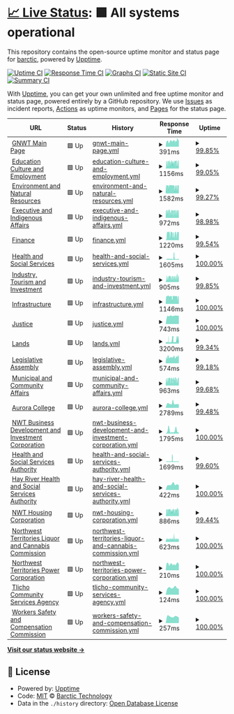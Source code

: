 # [📈 Live Status](https://barctic.github.io/gnwt-monitor): <!--live status--> **🟩 All systems operational**

This repository contains the open-source uptime monitor and status page for [barctic](https://barctic.com), powered by [Upptime](https://github.com/upptime/upptime).

[![Uptime CI](https://github.com/barctic/gnwt-monitor/workflows/Uptime%20CI/badge.svg)](https://github.com/barctic/gnwt-monitor/actions?query=workflow%3A%22Uptime+CI%22)
[![Response Time CI](https://github.com/barctic/gnwt-monitor/workflows/Response%20Time%20CI/badge.svg)](https://github.com/barctic/gnwt-monitor/actions?query=workflow%3A%22Response+Time+CI%22)
[![Graphs CI](https://github.com/barctic/gnwt-monitor/workflows/Graphs%20CI/badge.svg)](https://github.com/barctic/gnwt-monitor/actions?query=workflow%3A%22Graphs+CI%22)
[![Static Site CI](https://github.com/barctic/gnwt-monitor/workflows/Static%20Site%20CI/badge.svg)](https://github.com/barctic/gnwt-monitor/actions?query=workflow%3A%22Static+Site+CI%22)
[![Summary CI](https://github.com/barctic/gnwt-monitor/workflows/Summary%20CI/badge.svg)](https://github.com/barctic/gnwt-monitor/actions?query=workflow%3A%22Summary+CI%22)

With [Upptime](https://upptime.js.org), you can get your own unlimited and free uptime monitor and status page, powered entirely by a GitHub repository. We use [Issues](https://github.com/barctic/gnwt-monitor/issues) as incident reports, [Actions](https://github.com/barctic/gnwt-monitor/actions) as uptime monitors, and [Pages](https://barctic.github.io/gnwt-monitor) for the status page.

<!--start: status pages-->
<!-- This summary is generated by Upptime (https://github.com/upptime/upptime) -->
<!-- Do not edit this manually, your changes will be overwritten -->
<!-- prettier-ignore -->
| URL | Status | History | Response Time | Uptime |
| --- | ------ | ------- | ------------- | ------ |
| <img alt="" src="https://icons.duckduckgo.com/ip3/www.gov.nt.ca.ico" height="13"> [GNWT Main Page](https://www.gov.nt.ca) | 🟩 Up | [gnwt-main-page.yml](https://github.com/Barctic/gnwt-monitor/commits/HEAD/history/gnwt-main-page.yml) | <details><summary><img alt="Response time graph" src="./graphs/gnwt-main-page/response-time-week.png" height="20"> 391ms</summary><br><a href="https://Barctic.github.io/gnwt-monitor/history/gnwt-main-page"><img alt="Response time 775" src="https://img.shields.io/endpoint?url=https%3A%2F%2Fraw.githubusercontent.com%2FBarctic%2Fgnwt-monitor%2FHEAD%2Fapi%2Fgnwt-main-page%2Fresponse-time.json"></a><br><a href="https://Barctic.github.io/gnwt-monitor/history/gnwt-main-page"><img alt="24-hour response time 491" src="https://img.shields.io/endpoint?url=https%3A%2F%2Fraw.githubusercontent.com%2FBarctic%2Fgnwt-monitor%2FHEAD%2Fapi%2Fgnwt-main-page%2Fresponse-time-day.json"></a><br><a href="https://Barctic.github.io/gnwt-monitor/history/gnwt-main-page"><img alt="7-day response time 391" src="https://img.shields.io/endpoint?url=https%3A%2F%2Fraw.githubusercontent.com%2FBarctic%2Fgnwt-monitor%2FHEAD%2Fapi%2Fgnwt-main-page%2Fresponse-time-week.json"></a><br><a href="https://Barctic.github.io/gnwt-monitor/history/gnwt-main-page"><img alt="30-day response time 850" src="https://img.shields.io/endpoint?url=https%3A%2F%2Fraw.githubusercontent.com%2FBarctic%2Fgnwt-monitor%2FHEAD%2Fapi%2Fgnwt-main-page%2Fresponse-time-month.json"></a><br><a href="https://Barctic.github.io/gnwt-monitor/history/gnwt-main-page"><img alt="1-year response time 673" src="https://img.shields.io/endpoint?url=https%3A%2F%2Fraw.githubusercontent.com%2FBarctic%2Fgnwt-monitor%2FHEAD%2Fapi%2Fgnwt-main-page%2Fresponse-time-year.json"></a></details> | <details><summary><a href="https://Barctic.github.io/gnwt-monitor/history/gnwt-main-page">99.85%</a></summary><a href="https://Barctic.github.io/gnwt-monitor/history/gnwt-main-page"><img alt="All-time uptime 98.99%" src="https://img.shields.io/endpoint?url=https%3A%2F%2Fraw.githubusercontent.com%2FBarctic%2Fgnwt-monitor%2FHEAD%2Fapi%2Fgnwt-main-page%2Fuptime.json"></a><br><a href="https://Barctic.github.io/gnwt-monitor/history/gnwt-main-page"><img alt="24-hour uptime 100.00%" src="https://img.shields.io/endpoint?url=https%3A%2F%2Fraw.githubusercontent.com%2FBarctic%2Fgnwt-monitor%2FHEAD%2Fapi%2Fgnwt-main-page%2Fuptime-day.json"></a><br><a href="https://Barctic.github.io/gnwt-monitor/history/gnwt-main-page"><img alt="7-day uptime 99.85%" src="https://img.shields.io/endpoint?url=https%3A%2F%2Fraw.githubusercontent.com%2FBarctic%2Fgnwt-monitor%2FHEAD%2Fapi%2Fgnwt-main-page%2Fuptime-week.json"></a><br><a href="https://Barctic.github.io/gnwt-monitor/history/gnwt-main-page"><img alt="30-day uptime 99.30%" src="https://img.shields.io/endpoint?url=https%3A%2F%2Fraw.githubusercontent.com%2FBarctic%2Fgnwt-monitor%2FHEAD%2Fapi%2Fgnwt-main-page%2Fuptime-month.json"></a><br><a href="https://Barctic.github.io/gnwt-monitor/history/gnwt-main-page"><img alt="1-year uptime 99.42%" src="https://img.shields.io/endpoint?url=https%3A%2F%2Fraw.githubusercontent.com%2FBarctic%2Fgnwt-monitor%2FHEAD%2Fapi%2Fgnwt-main-page%2Fuptime-year.json"></a></details>
| <img alt="" src="https://icons.duckduckgo.com/ip3/www.ece.gov.nt.ca.ico" height="13"> [Education Culture and Employment](https://www.ece.gov.nt.ca) | 🟩 Up | [education-culture-and-employment.yml](https://github.com/Barctic/gnwt-monitor/commits/HEAD/history/education-culture-and-employment.yml) | <details><summary><img alt="Response time graph" src="./graphs/education-culture-and-employment/response-time-week.png" height="20"> 1156ms</summary><br><a href="https://Barctic.github.io/gnwt-monitor/history/education-culture-and-employment"><img alt="Response time 2573" src="https://img.shields.io/endpoint?url=https%3A%2F%2Fraw.githubusercontent.com%2FBarctic%2Fgnwt-monitor%2FHEAD%2Fapi%2Feducation-culture-and-employment%2Fresponse-time.json"></a><br><a href="https://Barctic.github.io/gnwt-monitor/history/education-culture-and-employment"><img alt="24-hour response time 1018" src="https://img.shields.io/endpoint?url=https%3A%2F%2Fraw.githubusercontent.com%2FBarctic%2Fgnwt-monitor%2FHEAD%2Fapi%2Feducation-culture-and-employment%2Fresponse-time-day.json"></a><br><a href="https://Barctic.github.io/gnwt-monitor/history/education-culture-and-employment"><img alt="7-day response time 1156" src="https://img.shields.io/endpoint?url=https%3A%2F%2Fraw.githubusercontent.com%2FBarctic%2Fgnwt-monitor%2FHEAD%2Fapi%2Feducation-culture-and-employment%2Fresponse-time-week.json"></a><br><a href="https://Barctic.github.io/gnwt-monitor/history/education-culture-and-employment"><img alt="30-day response time 1366" src="https://img.shields.io/endpoint?url=https%3A%2F%2Fraw.githubusercontent.com%2FBarctic%2Fgnwt-monitor%2FHEAD%2Fapi%2Feducation-culture-and-employment%2Fresponse-time-month.json"></a><br><a href="https://Barctic.github.io/gnwt-monitor/history/education-culture-and-employment"><img alt="1-year response time 2501" src="https://img.shields.io/endpoint?url=https%3A%2F%2Fraw.githubusercontent.com%2FBarctic%2Fgnwt-monitor%2FHEAD%2Fapi%2Feducation-culture-and-employment%2Fresponse-time-year.json"></a></details> | <details><summary><a href="https://Barctic.github.io/gnwt-monitor/history/education-culture-and-employment">99.05%</a></summary><a href="https://Barctic.github.io/gnwt-monitor/history/education-culture-and-employment"><img alt="All-time uptime 99.57%" src="https://img.shields.io/endpoint?url=https%3A%2F%2Fraw.githubusercontent.com%2FBarctic%2Fgnwt-monitor%2FHEAD%2Fapi%2Feducation-culture-and-employment%2Fuptime.json"></a><br><a href="https://Barctic.github.io/gnwt-monitor/history/education-culture-and-employment"><img alt="24-hour uptime 96.38%" src="https://img.shields.io/endpoint?url=https%3A%2F%2Fraw.githubusercontent.com%2FBarctic%2Fgnwt-monitor%2FHEAD%2Fapi%2Feducation-culture-and-employment%2Fuptime-day.json"></a><br><a href="https://Barctic.github.io/gnwt-monitor/history/education-culture-and-employment"><img alt="7-day uptime 99.05%" src="https://img.shields.io/endpoint?url=https%3A%2F%2Fraw.githubusercontent.com%2FBarctic%2Fgnwt-monitor%2FHEAD%2Fapi%2Feducation-culture-and-employment%2Fuptime-week.json"></a><br><a href="https://Barctic.github.io/gnwt-monitor/history/education-culture-and-employment"><img alt="30-day uptime 99.16%" src="https://img.shields.io/endpoint?url=https%3A%2F%2Fraw.githubusercontent.com%2FBarctic%2Fgnwt-monitor%2FHEAD%2Fapi%2Feducation-culture-and-employment%2Fuptime-month.json"></a><br><a href="https://Barctic.github.io/gnwt-monitor/history/education-culture-and-employment"><img alt="1-year uptime 99.13%" src="https://img.shields.io/endpoint?url=https%3A%2F%2Fraw.githubusercontent.com%2FBarctic%2Fgnwt-monitor%2FHEAD%2Fapi%2Feducation-culture-and-employment%2Fuptime-year.json"></a></details>
| <img alt="" src="https://icons.duckduckgo.com/ip3/www.enr.gov.nt.ca.ico" height="13"> [Environment and Natural Resources](https://www.enr.gov.nt.ca) | 🟩 Up | [environment-and-natural-resources.yml](https://github.com/Barctic/gnwt-monitor/commits/HEAD/history/environment-and-natural-resources.yml) | <details><summary><img alt="Response time graph" src="./graphs/environment-and-natural-resources/response-time-week.png" height="20"> 1582ms</summary><br><a href="https://Barctic.github.io/gnwt-monitor/history/environment-and-natural-resources"><img alt="Response time 2695" src="https://img.shields.io/endpoint?url=https%3A%2F%2Fraw.githubusercontent.com%2FBarctic%2Fgnwt-monitor%2FHEAD%2Fapi%2Fenvironment-and-natural-resources%2Fresponse-time.json"></a><br><a href="https://Barctic.github.io/gnwt-monitor/history/environment-and-natural-resources"><img alt="24-hour response time 1843" src="https://img.shields.io/endpoint?url=https%3A%2F%2Fraw.githubusercontent.com%2FBarctic%2Fgnwt-monitor%2FHEAD%2Fapi%2Fenvironment-and-natural-resources%2Fresponse-time-day.json"></a><br><a href="https://Barctic.github.io/gnwt-monitor/history/environment-and-natural-resources"><img alt="7-day response time 1582" src="https://img.shields.io/endpoint?url=https%3A%2F%2Fraw.githubusercontent.com%2FBarctic%2Fgnwt-monitor%2FHEAD%2Fapi%2Fenvironment-and-natural-resources%2Fresponse-time-week.json"></a><br><a href="https://Barctic.github.io/gnwt-monitor/history/environment-and-natural-resources"><img alt="30-day response time 1793" src="https://img.shields.io/endpoint?url=https%3A%2F%2Fraw.githubusercontent.com%2FBarctic%2Fgnwt-monitor%2FHEAD%2Fapi%2Fenvironment-and-natural-resources%2Fresponse-time-month.json"></a><br><a href="https://Barctic.github.io/gnwt-monitor/history/environment-and-natural-resources"><img alt="1-year response time 2439" src="https://img.shields.io/endpoint?url=https%3A%2F%2Fraw.githubusercontent.com%2FBarctic%2Fgnwt-monitor%2FHEAD%2Fapi%2Fenvironment-and-natural-resources%2Fresponse-time-year.json"></a></details> | <details><summary><a href="https://Barctic.github.io/gnwt-monitor/history/environment-and-natural-resources">99.27%</a></summary><a href="https://Barctic.github.io/gnwt-monitor/history/environment-and-natural-resources"><img alt="All-time uptime 99.65%" src="https://img.shields.io/endpoint?url=https%3A%2F%2Fraw.githubusercontent.com%2FBarctic%2Fgnwt-monitor%2FHEAD%2Fapi%2Fenvironment-and-natural-resources%2Fuptime.json"></a><br><a href="https://Barctic.github.io/gnwt-monitor/history/environment-and-natural-resources"><img alt="24-hour uptime 100.00%" src="https://img.shields.io/endpoint?url=https%3A%2F%2Fraw.githubusercontent.com%2FBarctic%2Fgnwt-monitor%2FHEAD%2Fapi%2Fenvironment-and-natural-resources%2Fuptime-day.json"></a><br><a href="https://Barctic.github.io/gnwt-monitor/history/environment-and-natural-resources"><img alt="7-day uptime 99.27%" src="https://img.shields.io/endpoint?url=https%3A%2F%2Fraw.githubusercontent.com%2FBarctic%2Fgnwt-monitor%2FHEAD%2Fapi%2Fenvironment-and-natural-resources%2Fuptime-week.json"></a><br><a href="https://Barctic.github.io/gnwt-monitor/history/environment-and-natural-resources"><img alt="30-day uptime 98.72%" src="https://img.shields.io/endpoint?url=https%3A%2F%2Fraw.githubusercontent.com%2FBarctic%2Fgnwt-monitor%2FHEAD%2Fapi%2Fenvironment-and-natural-resources%2Fuptime-month.json"></a><br><a href="https://Barctic.github.io/gnwt-monitor/history/environment-and-natural-resources"><img alt="1-year uptime 99.43%" src="https://img.shields.io/endpoint?url=https%3A%2F%2Fraw.githubusercontent.com%2FBarctic%2Fgnwt-monitor%2FHEAD%2Fapi%2Fenvironment-and-natural-resources%2Fuptime-year.json"></a></details>
| <img alt="" src="https://icons.duckduckgo.com/ip3/www.eia.gov.nt.ca.ico" height="13"> [Executive and Indigenous Affairs](https://www.eia.gov.nt.ca) | 🟩 Up | [executive-and-indigenous-affairs.yml](https://github.com/Barctic/gnwt-monitor/commits/HEAD/history/executive-and-indigenous-affairs.yml) | <details><summary><img alt="Response time graph" src="./graphs/executive-and-indigenous-affairs/response-time-week.png" height="20"> 972ms</summary><br><a href="https://Barctic.github.io/gnwt-monitor/history/executive-and-indigenous-affairs"><img alt="Response time 2811" src="https://img.shields.io/endpoint?url=https%3A%2F%2Fraw.githubusercontent.com%2FBarctic%2Fgnwt-monitor%2FHEAD%2Fapi%2Fexecutive-and-indigenous-affairs%2Fresponse-time.json"></a><br><a href="https://Barctic.github.io/gnwt-monitor/history/executive-and-indigenous-affairs"><img alt="24-hour response time 903" src="https://img.shields.io/endpoint?url=https%3A%2F%2Fraw.githubusercontent.com%2FBarctic%2Fgnwt-monitor%2FHEAD%2Fapi%2Fexecutive-and-indigenous-affairs%2Fresponse-time-day.json"></a><br><a href="https://Barctic.github.io/gnwt-monitor/history/executive-and-indigenous-affairs"><img alt="7-day response time 972" src="https://img.shields.io/endpoint?url=https%3A%2F%2Fraw.githubusercontent.com%2FBarctic%2Fgnwt-monitor%2FHEAD%2Fapi%2Fexecutive-and-indigenous-affairs%2Fresponse-time-week.json"></a><br><a href="https://Barctic.github.io/gnwt-monitor/history/executive-and-indigenous-affairs"><img alt="30-day response time 1456" src="https://img.shields.io/endpoint?url=https%3A%2F%2Fraw.githubusercontent.com%2FBarctic%2Fgnwt-monitor%2FHEAD%2Fapi%2Fexecutive-and-indigenous-affairs%2Fresponse-time-month.json"></a><br><a href="https://Barctic.github.io/gnwt-monitor/history/executive-and-indigenous-affairs"><img alt="1-year response time 2683" src="https://img.shields.io/endpoint?url=https%3A%2F%2Fraw.githubusercontent.com%2FBarctic%2Fgnwt-monitor%2FHEAD%2Fapi%2Fexecutive-and-indigenous-affairs%2Fresponse-time-year.json"></a></details> | <details><summary><a href="https://Barctic.github.io/gnwt-monitor/history/executive-and-indigenous-affairs">98.98%</a></summary><a href="https://Barctic.github.io/gnwt-monitor/history/executive-and-indigenous-affairs"><img alt="All-time uptime 99.57%" src="https://img.shields.io/endpoint?url=https%3A%2F%2Fraw.githubusercontent.com%2FBarctic%2Fgnwt-monitor%2FHEAD%2Fapi%2Fexecutive-and-indigenous-affairs%2Fuptime.json"></a><br><a href="https://Barctic.github.io/gnwt-monitor/history/executive-and-indigenous-affairs"><img alt="24-hour uptime 100.00%" src="https://img.shields.io/endpoint?url=https%3A%2F%2Fraw.githubusercontent.com%2FBarctic%2Fgnwt-monitor%2FHEAD%2Fapi%2Fexecutive-and-indigenous-affairs%2Fuptime-day.json"></a><br><a href="https://Barctic.github.io/gnwt-monitor/history/executive-and-indigenous-affairs"><img alt="7-day uptime 98.98%" src="https://img.shields.io/endpoint?url=https%3A%2F%2Fraw.githubusercontent.com%2FBarctic%2Fgnwt-monitor%2FHEAD%2Fapi%2Fexecutive-and-indigenous-affairs%2Fuptime-week.json"></a><br><a href="https://Barctic.github.io/gnwt-monitor/history/executive-and-indigenous-affairs"><img alt="30-day uptime 99.23%" src="https://img.shields.io/endpoint?url=https%3A%2F%2Fraw.githubusercontent.com%2FBarctic%2Fgnwt-monitor%2FHEAD%2Fapi%2Fexecutive-and-indigenous-affairs%2Fuptime-month.json"></a><br><a href="https://Barctic.github.io/gnwt-monitor/history/executive-and-indigenous-affairs"><img alt="1-year uptime 99.17%" src="https://img.shields.io/endpoint?url=https%3A%2F%2Fraw.githubusercontent.com%2FBarctic%2Fgnwt-monitor%2FHEAD%2Fapi%2Fexecutive-and-indigenous-affairs%2Fuptime-year.json"></a></details>
| <img alt="" src="https://icons.duckduckgo.com/ip3/www.fin.gov.nt.ca.ico" height="13"> [Finance](https://www.fin.gov.nt.ca) | 🟩 Up | [finance.yml](https://github.com/Barctic/gnwt-monitor/commits/HEAD/history/finance.yml) | <details><summary><img alt="Response time graph" src="./graphs/finance/response-time-week.png" height="20"> 1220ms</summary><br><a href="https://Barctic.github.io/gnwt-monitor/history/finance"><img alt="Response time 2001" src="https://img.shields.io/endpoint?url=https%3A%2F%2Fraw.githubusercontent.com%2FBarctic%2Fgnwt-monitor%2FHEAD%2Fapi%2Ffinance%2Fresponse-time.json"></a><br><a href="https://Barctic.github.io/gnwt-monitor/history/finance"><img alt="24-hour response time 1124" src="https://img.shields.io/endpoint?url=https%3A%2F%2Fraw.githubusercontent.com%2FBarctic%2Fgnwt-monitor%2FHEAD%2Fapi%2Ffinance%2Fresponse-time-day.json"></a><br><a href="https://Barctic.github.io/gnwt-monitor/history/finance"><img alt="7-day response time 1220" src="https://img.shields.io/endpoint?url=https%3A%2F%2Fraw.githubusercontent.com%2FBarctic%2Fgnwt-monitor%2FHEAD%2Fapi%2Ffinance%2Fresponse-time-week.json"></a><br><a href="https://Barctic.github.io/gnwt-monitor/history/finance"><img alt="30-day response time 1456" src="https://img.shields.io/endpoint?url=https%3A%2F%2Fraw.githubusercontent.com%2FBarctic%2Fgnwt-monitor%2FHEAD%2Fapi%2Ffinance%2Fresponse-time-month.json"></a><br><a href="https://Barctic.github.io/gnwt-monitor/history/finance"><img alt="1-year response time 2023" src="https://img.shields.io/endpoint?url=https%3A%2F%2Fraw.githubusercontent.com%2FBarctic%2Fgnwt-monitor%2FHEAD%2Fapi%2Ffinance%2Fresponse-time-year.json"></a></details> | <details><summary><a href="https://Barctic.github.io/gnwt-monitor/history/finance">99.54%</a></summary><a href="https://Barctic.github.io/gnwt-monitor/history/finance"><img alt="All-time uptime 99.50%" src="https://img.shields.io/endpoint?url=https%3A%2F%2Fraw.githubusercontent.com%2FBarctic%2Fgnwt-monitor%2FHEAD%2Fapi%2Ffinance%2Fuptime.json"></a><br><a href="https://Barctic.github.io/gnwt-monitor/history/finance"><img alt="24-hour uptime 97.82%" src="https://img.shields.io/endpoint?url=https%3A%2F%2Fraw.githubusercontent.com%2FBarctic%2Fgnwt-monitor%2FHEAD%2Fapi%2Ffinance%2Fuptime-day.json"></a><br><a href="https://Barctic.github.io/gnwt-monitor/history/finance"><img alt="7-day uptime 99.54%" src="https://img.shields.io/endpoint?url=https%3A%2F%2Fraw.githubusercontent.com%2FBarctic%2Fgnwt-monitor%2FHEAD%2Fapi%2Ffinance%2Fuptime-week.json"></a><br><a href="https://Barctic.github.io/gnwt-monitor/history/finance"><img alt="30-day uptime 99.47%" src="https://img.shields.io/endpoint?url=https%3A%2F%2Fraw.githubusercontent.com%2FBarctic%2Fgnwt-monitor%2FHEAD%2Fapi%2Ffinance%2Fuptime-month.json"></a><br><a href="https://Barctic.github.io/gnwt-monitor/history/finance"><img alt="1-year uptime 99.21%" src="https://img.shields.io/endpoint?url=https%3A%2F%2Fraw.githubusercontent.com%2FBarctic%2Fgnwt-monitor%2FHEAD%2Fapi%2Ffinance%2Fuptime-year.json"></a></details>
| <img alt="" src="https://icons.duckduckgo.com/ip3/www.hss.gov.nt.ca.ico" height="13"> [Health and Social Services](https://www.hss.gov.nt.ca) | 🟩 Up | [health-and-social-services.yml](https://github.com/Barctic/gnwt-monitor/commits/HEAD/history/health-and-social-services.yml) | <details><summary><img alt="Response time graph" src="./graphs/health-and-social-services/response-time-week.png" height="20"> 1605ms</summary><br><a href="https://Barctic.github.io/gnwt-monitor/history/health-and-social-services"><img alt="Response time 1606" src="https://img.shields.io/endpoint?url=https%3A%2F%2Fraw.githubusercontent.com%2FBarctic%2Fgnwt-monitor%2FHEAD%2Fapi%2Fhealth-and-social-services%2Fresponse-time.json"></a><br><a href="https://Barctic.github.io/gnwt-monitor/history/health-and-social-services"><img alt="24-hour response time 867" src="https://img.shields.io/endpoint?url=https%3A%2F%2Fraw.githubusercontent.com%2FBarctic%2Fgnwt-monitor%2FHEAD%2Fapi%2Fhealth-and-social-services%2Fresponse-time-day.json"></a><br><a href="https://Barctic.github.io/gnwt-monitor/history/health-and-social-services"><img alt="7-day response time 1605" src="https://img.shields.io/endpoint?url=https%3A%2F%2Fraw.githubusercontent.com%2FBarctic%2Fgnwt-monitor%2FHEAD%2Fapi%2Fhealth-and-social-services%2Fresponse-time-week.json"></a><br><a href="https://Barctic.github.io/gnwt-monitor/history/health-and-social-services"><img alt="30-day response time 1333" src="https://img.shields.io/endpoint?url=https%3A%2F%2Fraw.githubusercontent.com%2FBarctic%2Fgnwt-monitor%2FHEAD%2Fapi%2Fhealth-and-social-services%2Fresponse-time-month.json"></a><br><a href="https://Barctic.github.io/gnwt-monitor/history/health-and-social-services"><img alt="1-year response time 1607" src="https://img.shields.io/endpoint?url=https%3A%2F%2Fraw.githubusercontent.com%2FBarctic%2Fgnwt-monitor%2FHEAD%2Fapi%2Fhealth-and-social-services%2Fresponse-time-year.json"></a></details> | <details><summary><a href="https://Barctic.github.io/gnwt-monitor/history/health-and-social-services">100.00%</a></summary><a href="https://Barctic.github.io/gnwt-monitor/history/health-and-social-services"><img alt="All-time uptime 98.47%" src="https://img.shields.io/endpoint?url=https%3A%2F%2Fraw.githubusercontent.com%2FBarctic%2Fgnwt-monitor%2FHEAD%2Fapi%2Fhealth-and-social-services%2Fuptime.json"></a><br><a href="https://Barctic.github.io/gnwt-monitor/history/health-and-social-services"><img alt="24-hour uptime 100.00%" src="https://img.shields.io/endpoint?url=https%3A%2F%2Fraw.githubusercontent.com%2FBarctic%2Fgnwt-monitor%2FHEAD%2Fapi%2Fhealth-and-social-services%2Fuptime-day.json"></a><br><a href="https://Barctic.github.io/gnwt-monitor/history/health-and-social-services"><img alt="7-day uptime 100.00%" src="https://img.shields.io/endpoint?url=https%3A%2F%2Fraw.githubusercontent.com%2FBarctic%2Fgnwt-monitor%2FHEAD%2Fapi%2Fhealth-and-social-services%2Fuptime-week.json"></a><br><a href="https://Barctic.github.io/gnwt-monitor/history/health-and-social-services"><img alt="30-day uptime 98.40%" src="https://img.shields.io/endpoint?url=https%3A%2F%2Fraw.githubusercontent.com%2FBarctic%2Fgnwt-monitor%2FHEAD%2Fapi%2Fhealth-and-social-services%2Fuptime-month.json"></a><br><a href="https://Barctic.github.io/gnwt-monitor/history/health-and-social-services"><img alt="1-year uptime 99.07%" src="https://img.shields.io/endpoint?url=https%3A%2F%2Fraw.githubusercontent.com%2FBarctic%2Fgnwt-monitor%2FHEAD%2Fapi%2Fhealth-and-social-services%2Fuptime-year.json"></a></details>
| <img alt="" src="https://icons.duckduckgo.com/ip3/www.iti.gov.nt.ca.ico" height="13"> [Industry, Tourism and Investment](https://www.iti.gov.nt.ca) | 🟩 Up | [industry-tourism-and-investment.yml](https://github.com/Barctic/gnwt-monitor/commits/HEAD/history/industry-tourism-and-investment.yml) | <details><summary><img alt="Response time graph" src="./graphs/industry-tourism-and-investment/response-time-week.png" height="20"> 905ms</summary><br><a href="https://Barctic.github.io/gnwt-monitor/history/industry-tourism-and-investment"><img alt="Response time 1561" src="https://img.shields.io/endpoint?url=https%3A%2F%2Fraw.githubusercontent.com%2FBarctic%2Fgnwt-monitor%2FHEAD%2Fapi%2Findustry-tourism-and-investment%2Fresponse-time.json"></a><br><a href="https://Barctic.github.io/gnwt-monitor/history/industry-tourism-and-investment"><img alt="24-hour response time 875" src="https://img.shields.io/endpoint?url=https%3A%2F%2Fraw.githubusercontent.com%2FBarctic%2Fgnwt-monitor%2FHEAD%2Fapi%2Findustry-tourism-and-investment%2Fresponse-time-day.json"></a><br><a href="https://Barctic.github.io/gnwt-monitor/history/industry-tourism-and-investment"><img alt="7-day response time 905" src="https://img.shields.io/endpoint?url=https%3A%2F%2Fraw.githubusercontent.com%2FBarctic%2Fgnwt-monitor%2FHEAD%2Fapi%2Findustry-tourism-and-investment%2Fresponse-time-week.json"></a><br><a href="https://Barctic.github.io/gnwt-monitor/history/industry-tourism-and-investment"><img alt="30-day response time 1118" src="https://img.shields.io/endpoint?url=https%3A%2F%2Fraw.githubusercontent.com%2FBarctic%2Fgnwt-monitor%2FHEAD%2Fapi%2Findustry-tourism-and-investment%2Fresponse-time-month.json"></a><br><a href="https://Barctic.github.io/gnwt-monitor/history/industry-tourism-and-investment"><img alt="1-year response time 1516" src="https://img.shields.io/endpoint?url=https%3A%2F%2Fraw.githubusercontent.com%2FBarctic%2Fgnwt-monitor%2FHEAD%2Fapi%2Findustry-tourism-and-investment%2Fresponse-time-year.json"></a></details> | <details><summary><a href="https://Barctic.github.io/gnwt-monitor/history/industry-tourism-and-investment">99.85%</a></summary><a href="https://Barctic.github.io/gnwt-monitor/history/industry-tourism-and-investment"><img alt="All-time uptime 98.62%" src="https://img.shields.io/endpoint?url=https%3A%2F%2Fraw.githubusercontent.com%2FBarctic%2Fgnwt-monitor%2FHEAD%2Fapi%2Findustry-tourism-and-investment%2Fuptime.json"></a><br><a href="https://Barctic.github.io/gnwt-monitor/history/industry-tourism-and-investment"><img alt="24-hour uptime 98.95%" src="https://img.shields.io/endpoint?url=https%3A%2F%2Fraw.githubusercontent.com%2FBarctic%2Fgnwt-monitor%2FHEAD%2Fapi%2Findustry-tourism-and-investment%2Fuptime-day.json"></a><br><a href="https://Barctic.github.io/gnwt-monitor/history/industry-tourism-and-investment"><img alt="7-day uptime 99.85%" src="https://img.shields.io/endpoint?url=https%3A%2F%2Fraw.githubusercontent.com%2FBarctic%2Fgnwt-monitor%2FHEAD%2Fapi%2Findustry-tourism-and-investment%2Fuptime-week.json"></a><br><a href="https://Barctic.github.io/gnwt-monitor/history/industry-tourism-and-investment"><img alt="30-day uptime 99.41%" src="https://img.shields.io/endpoint?url=https%3A%2F%2Fraw.githubusercontent.com%2FBarctic%2Fgnwt-monitor%2FHEAD%2Fapi%2Findustry-tourism-and-investment%2Fuptime-month.json"></a><br><a href="https://Barctic.github.io/gnwt-monitor/history/industry-tourism-and-investment"><img alt="1-year uptime 97.53%" src="https://img.shields.io/endpoint?url=https%3A%2F%2Fraw.githubusercontent.com%2FBarctic%2Fgnwt-monitor%2FHEAD%2Fapi%2Findustry-tourism-and-investment%2Fuptime-year.json"></a></details>
| <img alt="" src="https://icons.duckduckgo.com/ip3/www.inf.gov.nt.ca.ico" height="13"> [Infrastructure](https://www.inf.gov.nt.ca) | 🟩 Up | [infrastructure.yml](https://github.com/Barctic/gnwt-monitor/commits/HEAD/history/infrastructure.yml) | <details><summary><img alt="Response time graph" src="./graphs/infrastructure/response-time-week.png" height="20"> 1146ms</summary><br><a href="https://Barctic.github.io/gnwt-monitor/history/infrastructure"><img alt="Response time 2089" src="https://img.shields.io/endpoint?url=https%3A%2F%2Fraw.githubusercontent.com%2FBarctic%2Fgnwt-monitor%2FHEAD%2Fapi%2Finfrastructure%2Fresponse-time.json"></a><br><a href="https://Barctic.github.io/gnwt-monitor/history/infrastructure"><img alt="24-hour response time 913" src="https://img.shields.io/endpoint?url=https%3A%2F%2Fraw.githubusercontent.com%2FBarctic%2Fgnwt-monitor%2FHEAD%2Fapi%2Finfrastructure%2Fresponse-time-day.json"></a><br><a href="https://Barctic.github.io/gnwt-monitor/history/infrastructure"><img alt="7-day response time 1146" src="https://img.shields.io/endpoint?url=https%3A%2F%2Fraw.githubusercontent.com%2FBarctic%2Fgnwt-monitor%2FHEAD%2Fapi%2Finfrastructure%2Fresponse-time-week.json"></a><br><a href="https://Barctic.github.io/gnwt-monitor/history/infrastructure"><img alt="30-day response time 1251" src="https://img.shields.io/endpoint?url=https%3A%2F%2Fraw.githubusercontent.com%2FBarctic%2Fgnwt-monitor%2FHEAD%2Fapi%2Finfrastructure%2Fresponse-time-month.json"></a><br><a href="https://Barctic.github.io/gnwt-monitor/history/infrastructure"><img alt="1-year response time 1965" src="https://img.shields.io/endpoint?url=https%3A%2F%2Fraw.githubusercontent.com%2FBarctic%2Fgnwt-monitor%2FHEAD%2Fapi%2Finfrastructure%2Fresponse-time-year.json"></a></details> | <details><summary><a href="https://Barctic.github.io/gnwt-monitor/history/infrastructure">100.00%</a></summary><a href="https://Barctic.github.io/gnwt-monitor/history/infrastructure"><img alt="All-time uptime 99.52%" src="https://img.shields.io/endpoint?url=https%3A%2F%2Fraw.githubusercontent.com%2FBarctic%2Fgnwt-monitor%2FHEAD%2Fapi%2Finfrastructure%2Fuptime.json"></a><br><a href="https://Barctic.github.io/gnwt-monitor/history/infrastructure"><img alt="24-hour uptime 100.00%" src="https://img.shields.io/endpoint?url=https%3A%2F%2Fraw.githubusercontent.com%2FBarctic%2Fgnwt-monitor%2FHEAD%2Fapi%2Finfrastructure%2Fuptime-day.json"></a><br><a href="https://Barctic.github.io/gnwt-monitor/history/infrastructure"><img alt="7-day uptime 100.00%" src="https://img.shields.io/endpoint?url=https%3A%2F%2Fraw.githubusercontent.com%2FBarctic%2Fgnwt-monitor%2FHEAD%2Fapi%2Finfrastructure%2Fuptime-week.json"></a><br><a href="https://Barctic.github.io/gnwt-monitor/history/infrastructure"><img alt="30-day uptime 98.37%" src="https://img.shields.io/endpoint?url=https%3A%2F%2Fraw.githubusercontent.com%2FBarctic%2Fgnwt-monitor%2FHEAD%2Fapi%2Finfrastructure%2Fuptime-month.json"></a><br><a href="https://Barctic.github.io/gnwt-monitor/history/infrastructure"><img alt="1-year uptime 99.68%" src="https://img.shields.io/endpoint?url=https%3A%2F%2Fraw.githubusercontent.com%2FBarctic%2Fgnwt-monitor%2FHEAD%2Fapi%2Finfrastructure%2Fuptime-year.json"></a></details>
| <img alt="" src="https://icons.duckduckgo.com/ip3/www.justice.gov.nt.ca.ico" height="13"> [Justice](https://www.justice.gov.nt.ca) | 🟩 Up | [justice.yml](https://github.com/Barctic/gnwt-monitor/commits/HEAD/history/justice.yml) | <details><summary><img alt="Response time graph" src="./graphs/justice/response-time-week.png" height="20"> 743ms</summary><br><a href="https://Barctic.github.io/gnwt-monitor/history/justice"><img alt="Response time 930" src="https://img.shields.io/endpoint?url=https%3A%2F%2Fraw.githubusercontent.com%2FBarctic%2Fgnwt-monitor%2FHEAD%2Fapi%2Fjustice%2Fresponse-time.json"></a><br><a href="https://Barctic.github.io/gnwt-monitor/history/justice"><img alt="24-hour response time 755" src="https://img.shields.io/endpoint?url=https%3A%2F%2Fraw.githubusercontent.com%2FBarctic%2Fgnwt-monitor%2FHEAD%2Fapi%2Fjustice%2Fresponse-time-day.json"></a><br><a href="https://Barctic.github.io/gnwt-monitor/history/justice"><img alt="7-day response time 743" src="https://img.shields.io/endpoint?url=https%3A%2F%2Fraw.githubusercontent.com%2FBarctic%2Fgnwt-monitor%2FHEAD%2Fapi%2Fjustice%2Fresponse-time-week.json"></a><br><a href="https://Barctic.github.io/gnwt-monitor/history/justice"><img alt="30-day response time 697" src="https://img.shields.io/endpoint?url=https%3A%2F%2Fraw.githubusercontent.com%2FBarctic%2Fgnwt-monitor%2FHEAD%2Fapi%2Fjustice%2Fresponse-time-month.json"></a><br><a href="https://Barctic.github.io/gnwt-monitor/history/justice"><img alt="1-year response time 920" src="https://img.shields.io/endpoint?url=https%3A%2F%2Fraw.githubusercontent.com%2FBarctic%2Fgnwt-monitor%2FHEAD%2Fapi%2Fjustice%2Fresponse-time-year.json"></a></details> | <details><summary><a href="https://Barctic.github.io/gnwt-monitor/history/justice">100.00%</a></summary><a href="https://Barctic.github.io/gnwt-monitor/history/justice"><img alt="All-time uptime 99.82%" src="https://img.shields.io/endpoint?url=https%3A%2F%2Fraw.githubusercontent.com%2FBarctic%2Fgnwt-monitor%2FHEAD%2Fapi%2Fjustice%2Fuptime.json"></a><br><a href="https://Barctic.github.io/gnwt-monitor/history/justice"><img alt="24-hour uptime 100.00%" src="https://img.shields.io/endpoint?url=https%3A%2F%2Fraw.githubusercontent.com%2FBarctic%2Fgnwt-monitor%2FHEAD%2Fapi%2Fjustice%2Fuptime-day.json"></a><br><a href="https://Barctic.github.io/gnwt-monitor/history/justice"><img alt="7-day uptime 100.00%" src="https://img.shields.io/endpoint?url=https%3A%2F%2Fraw.githubusercontent.com%2FBarctic%2Fgnwt-monitor%2FHEAD%2Fapi%2Fjustice%2Fuptime-week.json"></a><br><a href="https://Barctic.github.io/gnwt-monitor/history/justice"><img alt="30-day uptime 100.00%" src="https://img.shields.io/endpoint?url=https%3A%2F%2Fraw.githubusercontent.com%2FBarctic%2Fgnwt-monitor%2FHEAD%2Fapi%2Fjustice%2Fuptime-month.json"></a><br><a href="https://Barctic.github.io/gnwt-monitor/history/justice"><img alt="1-year uptime 99.96%" src="https://img.shields.io/endpoint?url=https%3A%2F%2Fraw.githubusercontent.com%2FBarctic%2Fgnwt-monitor%2FHEAD%2Fapi%2Fjustice%2Fuptime-year.json"></a></details>
| <img alt="" src="https://icons.duckduckgo.com/ip3/www.lands.gov.nt.ca.ico" height="13"> [Lands](https://www.lands.gov.nt.ca) | 🟩 Up | [lands.yml](https://github.com/Barctic/gnwt-monitor/commits/HEAD/history/lands.yml) | <details><summary><img alt="Response time graph" src="./graphs/lands/response-time-week.png" height="20"> 3200ms</summary><br><a href="https://Barctic.github.io/gnwt-monitor/history/lands"><img alt="Response time 5055" src="https://img.shields.io/endpoint?url=https%3A%2F%2Fraw.githubusercontent.com%2FBarctic%2Fgnwt-monitor%2FHEAD%2Fapi%2Flands%2Fresponse-time.json"></a><br><a href="https://Barctic.github.io/gnwt-monitor/history/lands"><img alt="24-hour response time 4322" src="https://img.shields.io/endpoint?url=https%3A%2F%2Fraw.githubusercontent.com%2FBarctic%2Fgnwt-monitor%2FHEAD%2Fapi%2Flands%2Fresponse-time-day.json"></a><br><a href="https://Barctic.github.io/gnwt-monitor/history/lands"><img alt="7-day response time 3200" src="https://img.shields.io/endpoint?url=https%3A%2F%2Fraw.githubusercontent.com%2FBarctic%2Fgnwt-monitor%2FHEAD%2Fapi%2Flands%2Fresponse-time-week.json"></a><br><a href="https://Barctic.github.io/gnwt-monitor/history/lands"><img alt="30-day response time 5402" src="https://img.shields.io/endpoint?url=https%3A%2F%2Fraw.githubusercontent.com%2FBarctic%2Fgnwt-monitor%2FHEAD%2Fapi%2Flands%2Fresponse-time-month.json"></a><br><a href="https://Barctic.github.io/gnwt-monitor/history/lands"><img alt="1-year response time 5105" src="https://img.shields.io/endpoint?url=https%3A%2F%2Fraw.githubusercontent.com%2FBarctic%2Fgnwt-monitor%2FHEAD%2Fapi%2Flands%2Fresponse-time-year.json"></a></details> | <details><summary><a href="https://Barctic.github.io/gnwt-monitor/history/lands">99.34%</a></summary><a href="https://Barctic.github.io/gnwt-monitor/history/lands"><img alt="All-time uptime 99.82%" src="https://img.shields.io/endpoint?url=https%3A%2F%2Fraw.githubusercontent.com%2FBarctic%2Fgnwt-monitor%2FHEAD%2Fapi%2Flands%2Fuptime.json"></a><br><a href="https://Barctic.github.io/gnwt-monitor/history/lands"><img alt="24-hour uptime 98.45%" src="https://img.shields.io/endpoint?url=https%3A%2F%2Fraw.githubusercontent.com%2FBarctic%2Fgnwt-monitor%2FHEAD%2Fapi%2Flands%2Fuptime-day.json"></a><br><a href="https://Barctic.github.io/gnwt-monitor/history/lands"><img alt="7-day uptime 99.34%" src="https://img.shields.io/endpoint?url=https%3A%2F%2Fraw.githubusercontent.com%2FBarctic%2Fgnwt-monitor%2FHEAD%2Fapi%2Flands%2Fuptime-week.json"></a><br><a href="https://Barctic.github.io/gnwt-monitor/history/lands"><img alt="30-day uptime 92.20%" src="https://img.shields.io/endpoint?url=https%3A%2F%2Fraw.githubusercontent.com%2FBarctic%2Fgnwt-monitor%2FHEAD%2Fapi%2Flands%2Fuptime-month.json"></a><br><a href="https://Barctic.github.io/gnwt-monitor/history/lands"><img alt="1-year uptime 99.35%" src="https://img.shields.io/endpoint?url=https%3A%2F%2Fraw.githubusercontent.com%2FBarctic%2Fgnwt-monitor%2FHEAD%2Fapi%2Flands%2Fuptime-year.json"></a></details>
| <img alt="" src="https://icons.duckduckgo.com/ip3/www.ntassembly.ca.ico" height="13"> [Legislative Assembly](https://www.ntassembly.ca) | 🟩 Up | [legislative-assembly.yml](https://github.com/Barctic/gnwt-monitor/commits/HEAD/history/legislative-assembly.yml) | <details><summary><img alt="Response time graph" src="./graphs/legislative-assembly/response-time-week.png" height="20"> 574ms</summary><br><a href="https://Barctic.github.io/gnwt-monitor/history/legislative-assembly"><img alt="Response time 1590" src="https://img.shields.io/endpoint?url=https%3A%2F%2Fraw.githubusercontent.com%2FBarctic%2Fgnwt-monitor%2FHEAD%2Fapi%2Flegislative-assembly%2Fresponse-time.json"></a><br><a href="https://Barctic.github.io/gnwt-monitor/history/legislative-assembly"><img alt="24-hour response time 650" src="https://img.shields.io/endpoint?url=https%3A%2F%2Fraw.githubusercontent.com%2FBarctic%2Fgnwt-monitor%2FHEAD%2Fapi%2Flegislative-assembly%2Fresponse-time-day.json"></a><br><a href="https://Barctic.github.io/gnwt-monitor/history/legislative-assembly"><img alt="7-day response time 574" src="https://img.shields.io/endpoint?url=https%3A%2F%2Fraw.githubusercontent.com%2FBarctic%2Fgnwt-monitor%2FHEAD%2Fapi%2Flegislative-assembly%2Fresponse-time-week.json"></a><br><a href="https://Barctic.github.io/gnwt-monitor/history/legislative-assembly"><img alt="30-day response time 1542" src="https://img.shields.io/endpoint?url=https%3A%2F%2Fraw.githubusercontent.com%2FBarctic%2Fgnwt-monitor%2FHEAD%2Fapi%2Flegislative-assembly%2Fresponse-time-month.json"></a><br><a href="https://Barctic.github.io/gnwt-monitor/history/legislative-assembly"><img alt="1-year response time 1637" src="https://img.shields.io/endpoint?url=https%3A%2F%2Fraw.githubusercontent.com%2FBarctic%2Fgnwt-monitor%2FHEAD%2Fapi%2Flegislative-assembly%2Fresponse-time-year.json"></a></details> | <details><summary><a href="https://Barctic.github.io/gnwt-monitor/history/legislative-assembly">99.18%</a></summary><a href="https://Barctic.github.io/gnwt-monitor/history/legislative-assembly"><img alt="All-time uptime 99.42%" src="https://img.shields.io/endpoint?url=https%3A%2F%2Fraw.githubusercontent.com%2FBarctic%2Fgnwt-monitor%2FHEAD%2Fapi%2Flegislative-assembly%2Fuptime.json"></a><br><a href="https://Barctic.github.io/gnwt-monitor/history/legislative-assembly"><img alt="24-hour uptime 100.00%" src="https://img.shields.io/endpoint?url=https%3A%2F%2Fraw.githubusercontent.com%2FBarctic%2Fgnwt-monitor%2FHEAD%2Fapi%2Flegislative-assembly%2Fuptime-day.json"></a><br><a href="https://Barctic.github.io/gnwt-monitor/history/legislative-assembly"><img alt="7-day uptime 99.18%" src="https://img.shields.io/endpoint?url=https%3A%2F%2Fraw.githubusercontent.com%2FBarctic%2Fgnwt-monitor%2FHEAD%2Fapi%2Flegislative-assembly%2Fuptime-week.json"></a><br><a href="https://Barctic.github.io/gnwt-monitor/history/legislative-assembly"><img alt="30-day uptime 96.42%" src="https://img.shields.io/endpoint?url=https%3A%2F%2Fraw.githubusercontent.com%2FBarctic%2Fgnwt-monitor%2FHEAD%2Fapi%2Flegislative-assembly%2Fuptime-month.json"></a><br><a href="https://Barctic.github.io/gnwt-monitor/history/legislative-assembly"><img alt="1-year uptime 99.56%" src="https://img.shields.io/endpoint?url=https%3A%2F%2Fraw.githubusercontent.com%2FBarctic%2Fgnwt-monitor%2FHEAD%2Fapi%2Flegislative-assembly%2Fuptime-year.json"></a></details>
| <img alt="" src="https://icons.duckduckgo.com/ip3/www.maca.gov.nt.ca.ico" height="13"> [Municipal and Community Affairs](https://www.maca.gov.nt.ca) | 🟩 Up | [municipal-and-community-affairs.yml](https://github.com/Barctic/gnwt-monitor/commits/HEAD/history/municipal-and-community-affairs.yml) | <details><summary><img alt="Response time graph" src="./graphs/municipal-and-community-affairs/response-time-week.png" height="20"> 963ms</summary><br><a href="https://Barctic.github.io/gnwt-monitor/history/municipal-and-community-affairs"><img alt="Response time 1672" src="https://img.shields.io/endpoint?url=https%3A%2F%2Fraw.githubusercontent.com%2FBarctic%2Fgnwt-monitor%2FHEAD%2Fapi%2Fmunicipal-and-community-affairs%2Fresponse-time.json"></a><br><a href="https://Barctic.github.io/gnwt-monitor/history/municipal-and-community-affairs"><img alt="24-hour response time 1279" src="https://img.shields.io/endpoint?url=https%3A%2F%2Fraw.githubusercontent.com%2FBarctic%2Fgnwt-monitor%2FHEAD%2Fapi%2Fmunicipal-and-community-affairs%2Fresponse-time-day.json"></a><br><a href="https://Barctic.github.io/gnwt-monitor/history/municipal-and-community-affairs"><img alt="7-day response time 963" src="https://img.shields.io/endpoint?url=https%3A%2F%2Fraw.githubusercontent.com%2FBarctic%2Fgnwt-monitor%2FHEAD%2Fapi%2Fmunicipal-and-community-affairs%2Fresponse-time-week.json"></a><br><a href="https://Barctic.github.io/gnwt-monitor/history/municipal-and-community-affairs"><img alt="30-day response time 1617" src="https://img.shields.io/endpoint?url=https%3A%2F%2Fraw.githubusercontent.com%2FBarctic%2Fgnwt-monitor%2FHEAD%2Fapi%2Fmunicipal-and-community-affairs%2Fresponse-time-month.json"></a><br><a href="https://Barctic.github.io/gnwt-monitor/history/municipal-and-community-affairs"><img alt="1-year response time 1806" src="https://img.shields.io/endpoint?url=https%3A%2F%2Fraw.githubusercontent.com%2FBarctic%2Fgnwt-monitor%2FHEAD%2Fapi%2Fmunicipal-and-community-affairs%2Fresponse-time-year.json"></a></details> | <details><summary><a href="https://Barctic.github.io/gnwt-monitor/history/municipal-and-community-affairs">99.68%</a></summary><a href="https://Barctic.github.io/gnwt-monitor/history/municipal-and-community-affairs"><img alt="All-time uptime 99.40%" src="https://img.shields.io/endpoint?url=https%3A%2F%2Fraw.githubusercontent.com%2FBarctic%2Fgnwt-monitor%2FHEAD%2Fapi%2Fmunicipal-and-community-affairs%2Fuptime.json"></a><br><a href="https://Barctic.github.io/gnwt-monitor/history/municipal-and-community-affairs"><img alt="24-hour uptime 100.00%" src="https://img.shields.io/endpoint?url=https%3A%2F%2Fraw.githubusercontent.com%2FBarctic%2Fgnwt-monitor%2FHEAD%2Fapi%2Fmunicipal-and-community-affairs%2Fuptime-day.json"></a><br><a href="https://Barctic.github.io/gnwt-monitor/history/municipal-and-community-affairs"><img alt="7-day uptime 99.68%" src="https://img.shields.io/endpoint?url=https%3A%2F%2Fraw.githubusercontent.com%2FBarctic%2Fgnwt-monitor%2FHEAD%2Fapi%2Fmunicipal-and-community-affairs%2Fuptime-week.json"></a><br><a href="https://Barctic.github.io/gnwt-monitor/history/municipal-and-community-affairs"><img alt="30-day uptime 98.25%" src="https://img.shields.io/endpoint?url=https%3A%2F%2Fraw.githubusercontent.com%2FBarctic%2Fgnwt-monitor%2FHEAD%2Fapi%2Fmunicipal-and-community-affairs%2Fuptime-month.json"></a><br><a href="https://Barctic.github.io/gnwt-monitor/history/municipal-and-community-affairs"><img alt="1-year uptime 99.21%" src="https://img.shields.io/endpoint?url=https%3A%2F%2Fraw.githubusercontent.com%2FBarctic%2Fgnwt-monitor%2FHEAD%2Fapi%2Fmunicipal-and-community-affairs%2Fuptime-year.json"></a></details>
| <img alt="" src="https://icons.duckduckgo.com/ip3/www.auroracollege.nt.ca.ico" height="13"> [Aurora College](https://www.auroracollege.nt.ca) | 🟩 Up | [aurora-college.yml](https://github.com/Barctic/gnwt-monitor/commits/HEAD/history/aurora-college.yml) | <details><summary><img alt="Response time graph" src="./graphs/aurora-college/response-time-week.png" height="20"> 2789ms</summary><br><a href="https://Barctic.github.io/gnwt-monitor/history/aurora-college"><img alt="Response time 2274" src="https://img.shields.io/endpoint?url=https%3A%2F%2Fraw.githubusercontent.com%2FBarctic%2Fgnwt-monitor%2FHEAD%2Fapi%2Faurora-college%2Fresponse-time.json"></a><br><a href="https://Barctic.github.io/gnwt-monitor/history/aurora-college"><img alt="24-hour response time 2326" src="https://img.shields.io/endpoint?url=https%3A%2F%2Fraw.githubusercontent.com%2FBarctic%2Fgnwt-monitor%2FHEAD%2Fapi%2Faurora-college%2Fresponse-time-day.json"></a><br><a href="https://Barctic.github.io/gnwt-monitor/history/aurora-college"><img alt="7-day response time 2789" src="https://img.shields.io/endpoint?url=https%3A%2F%2Fraw.githubusercontent.com%2FBarctic%2Fgnwt-monitor%2FHEAD%2Fapi%2Faurora-college%2Fresponse-time-week.json"></a><br><a href="https://Barctic.github.io/gnwt-monitor/history/aurora-college"><img alt="30-day response time 3756" src="https://img.shields.io/endpoint?url=https%3A%2F%2Fraw.githubusercontent.com%2FBarctic%2Fgnwt-monitor%2FHEAD%2Fapi%2Faurora-college%2Fresponse-time-month.json"></a><br><a href="https://Barctic.github.io/gnwt-monitor/history/aurora-college"><img alt="1-year response time 2363" src="https://img.shields.io/endpoint?url=https%3A%2F%2Fraw.githubusercontent.com%2FBarctic%2Fgnwt-monitor%2FHEAD%2Fapi%2Faurora-college%2Fresponse-time-year.json"></a></details> | <details><summary><a href="https://Barctic.github.io/gnwt-monitor/history/aurora-college">99.48%</a></summary><a href="https://Barctic.github.io/gnwt-monitor/history/aurora-college"><img alt="All-time uptime 98.61%" src="https://img.shields.io/endpoint?url=https%3A%2F%2Fraw.githubusercontent.com%2FBarctic%2Fgnwt-monitor%2FHEAD%2Fapi%2Faurora-college%2Fuptime.json"></a><br><a href="https://Barctic.github.io/gnwt-monitor/history/aurora-college"><img alt="24-hour uptime 100.00%" src="https://img.shields.io/endpoint?url=https%3A%2F%2Fraw.githubusercontent.com%2FBarctic%2Fgnwt-monitor%2FHEAD%2Fapi%2Faurora-college%2Fuptime-day.json"></a><br><a href="https://Barctic.github.io/gnwt-monitor/history/aurora-college"><img alt="7-day uptime 99.48%" src="https://img.shields.io/endpoint?url=https%3A%2F%2Fraw.githubusercontent.com%2FBarctic%2Fgnwt-monitor%2FHEAD%2Fapi%2Faurora-college%2Fuptime-week.json"></a><br><a href="https://Barctic.github.io/gnwt-monitor/history/aurora-college"><img alt="30-day uptime 98.92%" src="https://img.shields.io/endpoint?url=https%3A%2F%2Fraw.githubusercontent.com%2FBarctic%2Fgnwt-monitor%2FHEAD%2Fapi%2Faurora-college%2Fuptime-month.json"></a><br><a href="https://Barctic.github.io/gnwt-monitor/history/aurora-college"><img alt="1-year uptime 99.44%" src="https://img.shields.io/endpoint?url=https%3A%2F%2Fraw.githubusercontent.com%2FBarctic%2Fgnwt-monitor%2FHEAD%2Fapi%2Faurora-college%2Fuptime-year.json"></a></details>
| <img alt="" src="https://icons.duckduckgo.com/ip3/www.bdic.ca.ico" height="13"> [NWT Business Development and Investment Corporation](https://www.bdic.ca) | 🟩 Up | [nwt-business-development-and-investment-corporation.yml](https://github.com/Barctic/gnwt-monitor/commits/HEAD/history/nwt-business-development-and-investment-corporation.yml) | <details><summary><img alt="Response time graph" src="./graphs/nwt-business-development-and-investment-corporation/response-time-week.png" height="20"> 1795ms</summary><br><a href="https://Barctic.github.io/gnwt-monitor/history/nwt-business-development-and-investment-corporation"><img alt="Response time 1142" src="https://img.shields.io/endpoint?url=https%3A%2F%2Fraw.githubusercontent.com%2FBarctic%2Fgnwt-monitor%2FHEAD%2Fapi%2Fnwt-business-development-and-investment-corporation%2Fresponse-time.json"></a><br><a href="https://Barctic.github.io/gnwt-monitor/history/nwt-business-development-and-investment-corporation"><img alt="24-hour response time 2145" src="https://img.shields.io/endpoint?url=https%3A%2F%2Fraw.githubusercontent.com%2FBarctic%2Fgnwt-monitor%2FHEAD%2Fapi%2Fnwt-business-development-and-investment-corporation%2Fresponse-time-day.json"></a><br><a href="https://Barctic.github.io/gnwt-monitor/history/nwt-business-development-and-investment-corporation"><img alt="7-day response time 1795" src="https://img.shields.io/endpoint?url=https%3A%2F%2Fraw.githubusercontent.com%2FBarctic%2Fgnwt-monitor%2FHEAD%2Fapi%2Fnwt-business-development-and-investment-corporation%2Fresponse-time-week.json"></a><br><a href="https://Barctic.github.io/gnwt-monitor/history/nwt-business-development-and-investment-corporation"><img alt="30-day response time 1536" src="https://img.shields.io/endpoint?url=https%3A%2F%2Fraw.githubusercontent.com%2FBarctic%2Fgnwt-monitor%2FHEAD%2Fapi%2Fnwt-business-development-and-investment-corporation%2Fresponse-time-month.json"></a><br><a href="https://Barctic.github.io/gnwt-monitor/history/nwt-business-development-and-investment-corporation"><img alt="1-year response time 1312" src="https://img.shields.io/endpoint?url=https%3A%2F%2Fraw.githubusercontent.com%2FBarctic%2Fgnwt-monitor%2FHEAD%2Fapi%2Fnwt-business-development-and-investment-corporation%2Fresponse-time-year.json"></a></details> | <details><summary><a href="https://Barctic.github.io/gnwt-monitor/history/nwt-business-development-and-investment-corporation">100.00%</a></summary><a href="https://Barctic.github.io/gnwt-monitor/history/nwt-business-development-and-investment-corporation"><img alt="All-time uptime 100.00%" src="https://img.shields.io/endpoint?url=https%3A%2F%2Fraw.githubusercontent.com%2FBarctic%2Fgnwt-monitor%2FHEAD%2Fapi%2Fnwt-business-development-and-investment-corporation%2Fuptime.json"></a><br><a href="https://Barctic.github.io/gnwt-monitor/history/nwt-business-development-and-investment-corporation"><img alt="24-hour uptime 100.00%" src="https://img.shields.io/endpoint?url=https%3A%2F%2Fraw.githubusercontent.com%2FBarctic%2Fgnwt-monitor%2FHEAD%2Fapi%2Fnwt-business-development-and-investment-corporation%2Fuptime-day.json"></a><br><a href="https://Barctic.github.io/gnwt-monitor/history/nwt-business-development-and-investment-corporation"><img alt="7-day uptime 100.00%" src="https://img.shields.io/endpoint?url=https%3A%2F%2Fraw.githubusercontent.com%2FBarctic%2Fgnwt-monitor%2FHEAD%2Fapi%2Fnwt-business-development-and-investment-corporation%2Fuptime-week.json"></a><br><a href="https://Barctic.github.io/gnwt-monitor/history/nwt-business-development-and-investment-corporation"><img alt="30-day uptime 100.00%" src="https://img.shields.io/endpoint?url=https%3A%2F%2Fraw.githubusercontent.com%2FBarctic%2Fgnwt-monitor%2FHEAD%2Fapi%2Fnwt-business-development-and-investment-corporation%2Fuptime-month.json"></a><br><a href="https://Barctic.github.io/gnwt-monitor/history/nwt-business-development-and-investment-corporation"><img alt="1-year uptime 100.00%" src="https://img.shields.io/endpoint?url=https%3A%2F%2Fraw.githubusercontent.com%2FBarctic%2Fgnwt-monitor%2FHEAD%2Fapi%2Fnwt-business-development-and-investment-corporation%2Fuptime-year.json"></a></details>
| <img alt="" src="https://icons.duckduckgo.com/ip3/www.nthssa.ca.ico" height="13"> [Health and Social Services Authority](https://www.nthssa.ca) | 🟩 Up | [health-and-social-services-authority.yml](https://github.com/Barctic/gnwt-monitor/commits/HEAD/history/health-and-social-services-authority.yml) | <details><summary><img alt="Response time graph" src="./graphs/health-and-social-services-authority/response-time-week.png" height="20"> 1699ms</summary><br><a href="https://Barctic.github.io/gnwt-monitor/history/health-and-social-services-authority"><img alt="Response time 1748" src="https://img.shields.io/endpoint?url=https%3A%2F%2Fraw.githubusercontent.com%2FBarctic%2Fgnwt-monitor%2FHEAD%2Fapi%2Fhealth-and-social-services-authority%2Fresponse-time.json"></a><br><a href="https://Barctic.github.io/gnwt-monitor/history/health-and-social-services-authority"><img alt="24-hour response time 1298" src="https://img.shields.io/endpoint?url=https%3A%2F%2Fraw.githubusercontent.com%2FBarctic%2Fgnwt-monitor%2FHEAD%2Fapi%2Fhealth-and-social-services-authority%2Fresponse-time-day.json"></a><br><a href="https://Barctic.github.io/gnwt-monitor/history/health-and-social-services-authority"><img alt="7-day response time 1699" src="https://img.shields.io/endpoint?url=https%3A%2F%2Fraw.githubusercontent.com%2FBarctic%2Fgnwt-monitor%2FHEAD%2Fapi%2Fhealth-and-social-services-authority%2Fresponse-time-week.json"></a><br><a href="https://Barctic.github.io/gnwt-monitor/history/health-and-social-services-authority"><img alt="30-day response time 1605" src="https://img.shields.io/endpoint?url=https%3A%2F%2Fraw.githubusercontent.com%2FBarctic%2Fgnwt-monitor%2FHEAD%2Fapi%2Fhealth-and-social-services-authority%2Fresponse-time-month.json"></a><br><a href="https://Barctic.github.io/gnwt-monitor/history/health-and-social-services-authority"><img alt="1-year response time 1906" src="https://img.shields.io/endpoint?url=https%3A%2F%2Fraw.githubusercontent.com%2FBarctic%2Fgnwt-monitor%2FHEAD%2Fapi%2Fhealth-and-social-services-authority%2Fresponse-time-year.json"></a></details> | <details><summary><a href="https://Barctic.github.io/gnwt-monitor/history/health-and-social-services-authority">99.60%</a></summary><a href="https://Barctic.github.io/gnwt-monitor/history/health-and-social-services-authority"><img alt="All-time uptime 99.30%" src="https://img.shields.io/endpoint?url=https%3A%2F%2Fraw.githubusercontent.com%2FBarctic%2Fgnwt-monitor%2FHEAD%2Fapi%2Fhealth-and-social-services-authority%2Fuptime.json"></a><br><a href="https://Barctic.github.io/gnwt-monitor/history/health-and-social-services-authority"><img alt="24-hour uptime 100.00%" src="https://img.shields.io/endpoint?url=https%3A%2F%2Fraw.githubusercontent.com%2FBarctic%2Fgnwt-monitor%2FHEAD%2Fapi%2Fhealth-and-social-services-authority%2Fuptime-day.json"></a><br><a href="https://Barctic.github.io/gnwt-monitor/history/health-and-social-services-authority"><img alt="7-day uptime 99.60%" src="https://img.shields.io/endpoint?url=https%3A%2F%2Fraw.githubusercontent.com%2FBarctic%2Fgnwt-monitor%2FHEAD%2Fapi%2Fhealth-and-social-services-authority%2Fuptime-week.json"></a><br><a href="https://Barctic.github.io/gnwt-monitor/history/health-and-social-services-authority"><img alt="30-day uptime 98.94%" src="https://img.shields.io/endpoint?url=https%3A%2F%2Fraw.githubusercontent.com%2FBarctic%2Fgnwt-monitor%2FHEAD%2Fapi%2Fhealth-and-social-services-authority%2Fuptime-month.json"></a><br><a href="https://Barctic.github.io/gnwt-monitor/history/health-and-social-services-authority"><img alt="1-year uptime 99.71%" src="https://img.shields.io/endpoint?url=https%3A%2F%2Fraw.githubusercontent.com%2FBarctic%2Fgnwt-monitor%2FHEAD%2Fapi%2Fhealth-and-social-services-authority%2Fuptime-year.json"></a></details>
| <img alt="" src="https://icons.duckduckgo.com/ip3/www.hrhssa.org.ico" height="13"> [Hay River Health and Social Services Authority](https://www.hrhssa.org/) | 🟩 Up | [hay-river-health-and-social-services-authority.yml](https://github.com/Barctic/gnwt-monitor/commits/HEAD/history/hay-river-health-and-social-services-authority.yml) | <details><summary><img alt="Response time graph" src="./graphs/hay-river-health-and-social-services-authority/response-time-week.png" height="20"> 422ms</summary><br><a href="https://Barctic.github.io/gnwt-monitor/history/hay-river-health-and-social-services-authority"><img alt="Response time 484" src="https://img.shields.io/endpoint?url=https%3A%2F%2Fraw.githubusercontent.com%2FBarctic%2Fgnwt-monitor%2FHEAD%2Fapi%2Fhay-river-health-and-social-services-authority%2Fresponse-time.json"></a><br><a href="https://Barctic.github.io/gnwt-monitor/history/hay-river-health-and-social-services-authority"><img alt="24-hour response time 381" src="https://img.shields.io/endpoint?url=https%3A%2F%2Fraw.githubusercontent.com%2FBarctic%2Fgnwt-monitor%2FHEAD%2Fapi%2Fhay-river-health-and-social-services-authority%2Fresponse-time-day.json"></a><br><a href="https://Barctic.github.io/gnwt-monitor/history/hay-river-health-and-social-services-authority"><img alt="7-day response time 422" src="https://img.shields.io/endpoint?url=https%3A%2F%2Fraw.githubusercontent.com%2FBarctic%2Fgnwt-monitor%2FHEAD%2Fapi%2Fhay-river-health-and-social-services-authority%2Fresponse-time-week.json"></a><br><a href="https://Barctic.github.io/gnwt-monitor/history/hay-river-health-and-social-services-authority"><img alt="30-day response time 381" src="https://img.shields.io/endpoint?url=https%3A%2F%2Fraw.githubusercontent.com%2FBarctic%2Fgnwt-monitor%2FHEAD%2Fapi%2Fhay-river-health-and-social-services-authority%2Fresponse-time-month.json"></a><br><a href="https://Barctic.github.io/gnwt-monitor/history/hay-river-health-and-social-services-authority"><img alt="1-year response time 461" src="https://img.shields.io/endpoint?url=https%3A%2F%2Fraw.githubusercontent.com%2FBarctic%2Fgnwt-monitor%2FHEAD%2Fapi%2Fhay-river-health-and-social-services-authority%2Fresponse-time-year.json"></a></details> | <details><summary><a href="https://Barctic.github.io/gnwt-monitor/history/hay-river-health-and-social-services-authority">100.00%</a></summary><a href="https://Barctic.github.io/gnwt-monitor/history/hay-river-health-and-social-services-authority"><img alt="All-time uptime 98.15%" src="https://img.shields.io/endpoint?url=https%3A%2F%2Fraw.githubusercontent.com%2FBarctic%2Fgnwt-monitor%2FHEAD%2Fapi%2Fhay-river-health-and-social-services-authority%2Fuptime.json"></a><br><a href="https://Barctic.github.io/gnwt-monitor/history/hay-river-health-and-social-services-authority"><img alt="24-hour uptime 100.00%" src="https://img.shields.io/endpoint?url=https%3A%2F%2Fraw.githubusercontent.com%2FBarctic%2Fgnwt-monitor%2FHEAD%2Fapi%2Fhay-river-health-and-social-services-authority%2Fuptime-day.json"></a><br><a href="https://Barctic.github.io/gnwt-monitor/history/hay-river-health-and-social-services-authority"><img alt="7-day uptime 100.00%" src="https://img.shields.io/endpoint?url=https%3A%2F%2Fraw.githubusercontent.com%2FBarctic%2Fgnwt-monitor%2FHEAD%2Fapi%2Fhay-river-health-and-social-services-authority%2Fuptime-week.json"></a><br><a href="https://Barctic.github.io/gnwt-monitor/history/hay-river-health-and-social-services-authority"><img alt="30-day uptime 100.00%" src="https://img.shields.io/endpoint?url=https%3A%2F%2Fraw.githubusercontent.com%2FBarctic%2Fgnwt-monitor%2FHEAD%2Fapi%2Fhay-river-health-and-social-services-authority%2Fuptime-month.json"></a><br><a href="https://Barctic.github.io/gnwt-monitor/history/hay-river-health-and-social-services-authority"><img alt="1-year uptime 99.99%" src="https://img.shields.io/endpoint?url=https%3A%2F%2Fraw.githubusercontent.com%2FBarctic%2Fgnwt-monitor%2FHEAD%2Fapi%2Fhay-river-health-and-social-services-authority%2Fuptime-year.json"></a></details>
| <img alt="" src="https://icons.duckduckgo.com/ip3/www.nwthc.gov.nt.ca.ico" height="13"> [NWT Housing Corporation](https://www.nwthc.gov.nt.ca) | 🟩 Up | [nwt-housing-corporation.yml](https://github.com/Barctic/gnwt-monitor/commits/HEAD/history/nwt-housing-corporation.yml) | <details><summary><img alt="Response time graph" src="./graphs/nwt-housing-corporation/response-time-week.png" height="20"> 886ms</summary><br><a href="https://Barctic.github.io/gnwt-monitor/history/nwt-housing-corporation"><img alt="Response time 2767" src="https://img.shields.io/endpoint?url=https%3A%2F%2Fraw.githubusercontent.com%2FBarctic%2Fgnwt-monitor%2FHEAD%2Fapi%2Fnwt-housing-corporation%2Fresponse-time.json"></a><br><a href="https://Barctic.github.io/gnwt-monitor/history/nwt-housing-corporation"><img alt="24-hour response time 800" src="https://img.shields.io/endpoint?url=https%3A%2F%2Fraw.githubusercontent.com%2FBarctic%2Fgnwt-monitor%2FHEAD%2Fapi%2Fnwt-housing-corporation%2Fresponse-time-day.json"></a><br><a href="https://Barctic.github.io/gnwt-monitor/history/nwt-housing-corporation"><img alt="7-day response time 886" src="https://img.shields.io/endpoint?url=https%3A%2F%2Fraw.githubusercontent.com%2FBarctic%2Fgnwt-monitor%2FHEAD%2Fapi%2Fnwt-housing-corporation%2Fresponse-time-week.json"></a><br><a href="https://Barctic.github.io/gnwt-monitor/history/nwt-housing-corporation"><img alt="30-day response time 1013" src="https://img.shields.io/endpoint?url=https%3A%2F%2Fraw.githubusercontent.com%2FBarctic%2Fgnwt-monitor%2FHEAD%2Fapi%2Fnwt-housing-corporation%2Fresponse-time-month.json"></a><br><a href="https://Barctic.github.io/gnwt-monitor/history/nwt-housing-corporation"><img alt="1-year response time 2619" src="https://img.shields.io/endpoint?url=https%3A%2F%2Fraw.githubusercontent.com%2FBarctic%2Fgnwt-monitor%2FHEAD%2Fapi%2Fnwt-housing-corporation%2Fresponse-time-year.json"></a></details> | <details><summary><a href="https://Barctic.github.io/gnwt-monitor/history/nwt-housing-corporation">99.44%</a></summary><a href="https://Barctic.github.io/gnwt-monitor/history/nwt-housing-corporation"><img alt="All-time uptime 99.55%" src="https://img.shields.io/endpoint?url=https%3A%2F%2Fraw.githubusercontent.com%2FBarctic%2Fgnwt-monitor%2FHEAD%2Fapi%2Fnwt-housing-corporation%2Fuptime.json"></a><br><a href="https://Barctic.github.io/gnwt-monitor/history/nwt-housing-corporation"><img alt="24-hour uptime 98.96%" src="https://img.shields.io/endpoint?url=https%3A%2F%2Fraw.githubusercontent.com%2FBarctic%2Fgnwt-monitor%2FHEAD%2Fapi%2Fnwt-housing-corporation%2Fuptime-day.json"></a><br><a href="https://Barctic.github.io/gnwt-monitor/history/nwt-housing-corporation"><img alt="7-day uptime 99.44%" src="https://img.shields.io/endpoint?url=https%3A%2F%2Fraw.githubusercontent.com%2FBarctic%2Fgnwt-monitor%2FHEAD%2Fapi%2Fnwt-housing-corporation%2Fuptime-week.json"></a><br><a href="https://Barctic.github.io/gnwt-monitor/history/nwt-housing-corporation"><img alt="30-day uptime 98.95%" src="https://img.shields.io/endpoint?url=https%3A%2F%2Fraw.githubusercontent.com%2FBarctic%2Fgnwt-monitor%2FHEAD%2Fapi%2Fnwt-housing-corporation%2Fuptime-month.json"></a><br><a href="https://Barctic.github.io/gnwt-monitor/history/nwt-housing-corporation"><img alt="1-year uptime 99.21%" src="https://img.shields.io/endpoint?url=https%3A%2F%2Fraw.githubusercontent.com%2FBarctic%2Fgnwt-monitor%2FHEAD%2Fapi%2Fnwt-housing-corporation%2Fuptime-year.json"></a></details>
| <img alt="" src="https://icons.duckduckgo.com/ip3/www.ntlcc.ca.ico" height="13"> [Northwest Territories Liquor and Cannabis Commission](https://www.ntlcc.ca) | 🟩 Up | [northwest-territories-liquor-and-cannabis-commission.yml](https://github.com/Barctic/gnwt-monitor/commits/HEAD/history/northwest-territories-liquor-and-cannabis-commission.yml) | <details><summary><img alt="Response time graph" src="./graphs/northwest-territories-liquor-and-cannabis-commission/response-time-week.png" height="20"> 623ms</summary><br><a href="https://Barctic.github.io/gnwt-monitor/history/northwest-territories-liquor-and-cannabis-commission"><img alt="Response time 1951" src="https://img.shields.io/endpoint?url=https%3A%2F%2Fraw.githubusercontent.com%2FBarctic%2Fgnwt-monitor%2FHEAD%2Fapi%2Fnorthwest-territories-liquor-and-cannabis-commission%2Fresponse-time.json"></a><br><a href="https://Barctic.github.io/gnwt-monitor/history/northwest-territories-liquor-and-cannabis-commission"><img alt="24-hour response time 571" src="https://img.shields.io/endpoint?url=https%3A%2F%2Fraw.githubusercontent.com%2FBarctic%2Fgnwt-monitor%2FHEAD%2Fapi%2Fnorthwest-territories-liquor-and-cannabis-commission%2Fresponse-time-day.json"></a><br><a href="https://Barctic.github.io/gnwt-monitor/history/northwest-territories-liquor-and-cannabis-commission"><img alt="7-day response time 623" src="https://img.shields.io/endpoint?url=https%3A%2F%2Fraw.githubusercontent.com%2FBarctic%2Fgnwt-monitor%2FHEAD%2Fapi%2Fnorthwest-territories-liquor-and-cannabis-commission%2Fresponse-time-week.json"></a><br><a href="https://Barctic.github.io/gnwt-monitor/history/northwest-territories-liquor-and-cannabis-commission"><img alt="30-day response time 1773" src="https://img.shields.io/endpoint?url=https%3A%2F%2Fraw.githubusercontent.com%2FBarctic%2Fgnwt-monitor%2FHEAD%2Fapi%2Fnorthwest-territories-liquor-and-cannabis-commission%2Fresponse-time-month.json"></a><br><a href="https://Barctic.github.io/gnwt-monitor/history/northwest-territories-liquor-and-cannabis-commission"><img alt="1-year response time 1971" src="https://img.shields.io/endpoint?url=https%3A%2F%2Fraw.githubusercontent.com%2FBarctic%2Fgnwt-monitor%2FHEAD%2Fapi%2Fnorthwest-territories-liquor-and-cannabis-commission%2Fresponse-time-year.json"></a></details> | <details><summary><a href="https://Barctic.github.io/gnwt-monitor/history/northwest-territories-liquor-and-cannabis-commission">100.00%</a></summary><a href="https://Barctic.github.io/gnwt-monitor/history/northwest-territories-liquor-and-cannabis-commission"><img alt="All-time uptime 100.00%" src="https://img.shields.io/endpoint?url=https%3A%2F%2Fraw.githubusercontent.com%2FBarctic%2Fgnwt-monitor%2FHEAD%2Fapi%2Fnorthwest-territories-liquor-and-cannabis-commission%2Fuptime.json"></a><br><a href="https://Barctic.github.io/gnwt-monitor/history/northwest-territories-liquor-and-cannabis-commission"><img alt="24-hour uptime 100.00%" src="https://img.shields.io/endpoint?url=https%3A%2F%2Fraw.githubusercontent.com%2FBarctic%2Fgnwt-monitor%2FHEAD%2Fapi%2Fnorthwest-territories-liquor-and-cannabis-commission%2Fuptime-day.json"></a><br><a href="https://Barctic.github.io/gnwt-monitor/history/northwest-territories-liquor-and-cannabis-commission"><img alt="7-day uptime 100.00%" src="https://img.shields.io/endpoint?url=https%3A%2F%2Fraw.githubusercontent.com%2FBarctic%2Fgnwt-monitor%2FHEAD%2Fapi%2Fnorthwest-territories-liquor-and-cannabis-commission%2Fuptime-week.json"></a><br><a href="https://Barctic.github.io/gnwt-monitor/history/northwest-territories-liquor-and-cannabis-commission"><img alt="30-day uptime 100.00%" src="https://img.shields.io/endpoint?url=https%3A%2F%2Fraw.githubusercontent.com%2FBarctic%2Fgnwt-monitor%2FHEAD%2Fapi%2Fnorthwest-territories-liquor-and-cannabis-commission%2Fuptime-month.json"></a><br><a href="https://Barctic.github.io/gnwt-monitor/history/northwest-territories-liquor-and-cannabis-commission"><img alt="1-year uptime 100.00%" src="https://img.shields.io/endpoint?url=https%3A%2F%2Fraw.githubusercontent.com%2FBarctic%2Fgnwt-monitor%2FHEAD%2Fapi%2Fnorthwest-territories-liquor-and-cannabis-commission%2Fuptime-year.json"></a></details>
| <img alt="" src="https://icons.duckduckgo.com/ip3/www.ntpc.com.ico" height="13"> [Northwest Territories Power Corporation](https://www.ntpc.com/) | 🟩 Up | [northwest-territories-power-corporation.yml](https://github.com/Barctic/gnwt-monitor/commits/HEAD/history/northwest-territories-power-corporation.yml) | <details><summary><img alt="Response time graph" src="./graphs/northwest-territories-power-corporation/response-time-week.png" height="20"> 210ms</summary><br><a href="https://Barctic.github.io/gnwt-monitor/history/northwest-territories-power-corporation"><img alt="Response time 561" src="https://img.shields.io/endpoint?url=https%3A%2F%2Fraw.githubusercontent.com%2FBarctic%2Fgnwt-monitor%2FHEAD%2Fapi%2Fnorthwest-territories-power-corporation%2Fresponse-time.json"></a><br><a href="https://Barctic.github.io/gnwt-monitor/history/northwest-territories-power-corporation"><img alt="24-hour response time 199" src="https://img.shields.io/endpoint?url=https%3A%2F%2Fraw.githubusercontent.com%2FBarctic%2Fgnwt-monitor%2FHEAD%2Fapi%2Fnorthwest-territories-power-corporation%2Fresponse-time-day.json"></a><br><a href="https://Barctic.github.io/gnwt-monitor/history/northwest-territories-power-corporation"><img alt="7-day response time 210" src="https://img.shields.io/endpoint?url=https%3A%2F%2Fraw.githubusercontent.com%2FBarctic%2Fgnwt-monitor%2FHEAD%2Fapi%2Fnorthwest-territories-power-corporation%2Fresponse-time-week.json"></a><br><a href="https://Barctic.github.io/gnwt-monitor/history/northwest-territories-power-corporation"><img alt="30-day response time 260" src="https://img.shields.io/endpoint?url=https%3A%2F%2Fraw.githubusercontent.com%2FBarctic%2Fgnwt-monitor%2FHEAD%2Fapi%2Fnorthwest-territories-power-corporation%2Fresponse-time-month.json"></a><br><a href="https://Barctic.github.io/gnwt-monitor/history/northwest-territories-power-corporation"><img alt="1-year response time 345" src="https://img.shields.io/endpoint?url=https%3A%2F%2Fraw.githubusercontent.com%2FBarctic%2Fgnwt-monitor%2FHEAD%2Fapi%2Fnorthwest-territories-power-corporation%2Fresponse-time-year.json"></a></details> | <details><summary><a href="https://Barctic.github.io/gnwt-monitor/history/northwest-territories-power-corporation">100.00%</a></summary><a href="https://Barctic.github.io/gnwt-monitor/history/northwest-territories-power-corporation"><img alt="All-time uptime 99.67%" src="https://img.shields.io/endpoint?url=https%3A%2F%2Fraw.githubusercontent.com%2FBarctic%2Fgnwt-monitor%2FHEAD%2Fapi%2Fnorthwest-territories-power-corporation%2Fuptime.json"></a><br><a href="https://Barctic.github.io/gnwt-monitor/history/northwest-territories-power-corporation"><img alt="24-hour uptime 100.00%" src="https://img.shields.io/endpoint?url=https%3A%2F%2Fraw.githubusercontent.com%2FBarctic%2Fgnwt-monitor%2FHEAD%2Fapi%2Fnorthwest-territories-power-corporation%2Fuptime-day.json"></a><br><a href="https://Barctic.github.io/gnwt-monitor/history/northwest-territories-power-corporation"><img alt="7-day uptime 100.00%" src="https://img.shields.io/endpoint?url=https%3A%2F%2Fraw.githubusercontent.com%2FBarctic%2Fgnwt-monitor%2FHEAD%2Fapi%2Fnorthwest-territories-power-corporation%2Fuptime-week.json"></a><br><a href="https://Barctic.github.io/gnwt-monitor/history/northwest-territories-power-corporation"><img alt="30-day uptime 100.00%" src="https://img.shields.io/endpoint?url=https%3A%2F%2Fraw.githubusercontent.com%2FBarctic%2Fgnwt-monitor%2FHEAD%2Fapi%2Fnorthwest-territories-power-corporation%2Fuptime-month.json"></a><br><a href="https://Barctic.github.io/gnwt-monitor/history/northwest-territories-power-corporation"><img alt="1-year uptime 99.96%" src="https://img.shields.io/endpoint?url=https%3A%2F%2Fraw.githubusercontent.com%2FBarctic%2Fgnwt-monitor%2FHEAD%2Fapi%2Fnorthwest-territories-power-corporation%2Fuptime-year.json"></a></details>
| <img alt="" src="https://icons.duckduckgo.com/ip3/www.tlicho.ca.ico" height="13"> [Tlicho Community Services Agency](https://www.tlicho.ca/agencies/tlicho-community-services-agency) | 🟩 Up | [tlicho-community-services-agency.yml](https://github.com/Barctic/gnwt-monitor/commits/HEAD/history/tlicho-community-services-agency.yml) | <details><summary><img alt="Response time graph" src="./graphs/tlicho-community-services-agency/response-time-week.png" height="20"> 124ms</summary><br><a href="https://Barctic.github.io/gnwt-monitor/history/tlicho-community-services-agency"><img alt="Response time 373" src="https://img.shields.io/endpoint?url=https%3A%2F%2Fraw.githubusercontent.com%2FBarctic%2Fgnwt-monitor%2FHEAD%2Fapi%2Ftlicho-community-services-agency%2Fresponse-time.json"></a><br><a href="https://Barctic.github.io/gnwt-monitor/history/tlicho-community-services-agency"><img alt="24-hour response time 103" src="https://img.shields.io/endpoint?url=https%3A%2F%2Fraw.githubusercontent.com%2FBarctic%2Fgnwt-monitor%2FHEAD%2Fapi%2Ftlicho-community-services-agency%2Fresponse-time-day.json"></a><br><a href="https://Barctic.github.io/gnwt-monitor/history/tlicho-community-services-agency"><img alt="7-day response time 124" src="https://img.shields.io/endpoint?url=https%3A%2F%2Fraw.githubusercontent.com%2FBarctic%2Fgnwt-monitor%2FHEAD%2Fapi%2Ftlicho-community-services-agency%2Fresponse-time-week.json"></a><br><a href="https://Barctic.github.io/gnwt-monitor/history/tlicho-community-services-agency"><img alt="30-day response time 216" src="https://img.shields.io/endpoint?url=https%3A%2F%2Fraw.githubusercontent.com%2FBarctic%2Fgnwt-monitor%2FHEAD%2Fapi%2Ftlicho-community-services-agency%2Fresponse-time-month.json"></a><br><a href="https://Barctic.github.io/gnwt-monitor/history/tlicho-community-services-agency"><img alt="1-year response time 416" src="https://img.shields.io/endpoint?url=https%3A%2F%2Fraw.githubusercontent.com%2FBarctic%2Fgnwt-monitor%2FHEAD%2Fapi%2Ftlicho-community-services-agency%2Fresponse-time-year.json"></a></details> | <details><summary><a href="https://Barctic.github.io/gnwt-monitor/history/tlicho-community-services-agency">100.00%</a></summary><a href="https://Barctic.github.io/gnwt-monitor/history/tlicho-community-services-agency"><img alt="All-time uptime 99.65%" src="https://img.shields.io/endpoint?url=https%3A%2F%2Fraw.githubusercontent.com%2FBarctic%2Fgnwt-monitor%2FHEAD%2Fapi%2Ftlicho-community-services-agency%2Fuptime.json"></a><br><a href="https://Barctic.github.io/gnwt-monitor/history/tlicho-community-services-agency"><img alt="24-hour uptime 100.00%" src="https://img.shields.io/endpoint?url=https%3A%2F%2Fraw.githubusercontent.com%2FBarctic%2Fgnwt-monitor%2FHEAD%2Fapi%2Ftlicho-community-services-agency%2Fuptime-day.json"></a><br><a href="https://Barctic.github.io/gnwt-monitor/history/tlicho-community-services-agency"><img alt="7-day uptime 100.00%" src="https://img.shields.io/endpoint?url=https%3A%2F%2Fraw.githubusercontent.com%2FBarctic%2Fgnwt-monitor%2FHEAD%2Fapi%2Ftlicho-community-services-agency%2Fuptime-week.json"></a><br><a href="https://Barctic.github.io/gnwt-monitor/history/tlicho-community-services-agency"><img alt="30-day uptime 100.00%" src="https://img.shields.io/endpoint?url=https%3A%2F%2Fraw.githubusercontent.com%2FBarctic%2Fgnwt-monitor%2FHEAD%2Fapi%2Ftlicho-community-services-agency%2Fuptime-month.json"></a><br><a href="https://Barctic.github.io/gnwt-monitor/history/tlicho-community-services-agency"><img alt="1-year uptime 99.99%" src="https://img.shields.io/endpoint?url=https%3A%2F%2Fraw.githubusercontent.com%2FBarctic%2Fgnwt-monitor%2FHEAD%2Fapi%2Ftlicho-community-services-agency%2Fuptime-year.json"></a></details>
| <img alt="" src="https://icons.duckduckgo.com/ip3/www.wscc.nt.ca.ico" height="13"> [Workers Safety and Compensation Commission](https://www.wscc.nt.ca) | 🟩 Up | [workers-safety-and-compensation-commission.yml](https://github.com/Barctic/gnwt-monitor/commits/HEAD/history/workers-safety-and-compensation-commission.yml) | <details><summary><img alt="Response time graph" src="./graphs/workers-safety-and-compensation-commission/response-time-week.png" height="20"> 257ms</summary><br><a href="https://Barctic.github.io/gnwt-monitor/history/workers-safety-and-compensation-commission"><img alt="Response time 492" src="https://img.shields.io/endpoint?url=https%3A%2F%2Fraw.githubusercontent.com%2FBarctic%2Fgnwt-monitor%2FHEAD%2Fapi%2Fworkers-safety-and-compensation-commission%2Fresponse-time.json"></a><br><a href="https://Barctic.github.io/gnwt-monitor/history/workers-safety-and-compensation-commission"><img alt="24-hour response time 214" src="https://img.shields.io/endpoint?url=https%3A%2F%2Fraw.githubusercontent.com%2FBarctic%2Fgnwt-monitor%2FHEAD%2Fapi%2Fworkers-safety-and-compensation-commission%2Fresponse-time-day.json"></a><br><a href="https://Barctic.github.io/gnwt-monitor/history/workers-safety-and-compensation-commission"><img alt="7-day response time 257" src="https://img.shields.io/endpoint?url=https%3A%2F%2Fraw.githubusercontent.com%2FBarctic%2Fgnwt-monitor%2FHEAD%2Fapi%2Fworkers-safety-and-compensation-commission%2Fresponse-time-week.json"></a><br><a href="https://Barctic.github.io/gnwt-monitor/history/workers-safety-and-compensation-commission"><img alt="30-day response time 452" src="https://img.shields.io/endpoint?url=https%3A%2F%2Fraw.githubusercontent.com%2FBarctic%2Fgnwt-monitor%2FHEAD%2Fapi%2Fworkers-safety-and-compensation-commission%2Fresponse-time-month.json"></a><br><a href="https://Barctic.github.io/gnwt-monitor/history/workers-safety-and-compensation-commission"><img alt="1-year response time 503" src="https://img.shields.io/endpoint?url=https%3A%2F%2Fraw.githubusercontent.com%2FBarctic%2Fgnwt-monitor%2FHEAD%2Fapi%2Fworkers-safety-and-compensation-commission%2Fresponse-time-year.json"></a></details> | <details><summary><a href="https://Barctic.github.io/gnwt-monitor/history/workers-safety-and-compensation-commission">100.00%</a></summary><a href="https://Barctic.github.io/gnwt-monitor/history/workers-safety-and-compensation-commission"><img alt="All-time uptime 99.65%" src="https://img.shields.io/endpoint?url=https%3A%2F%2Fraw.githubusercontent.com%2FBarctic%2Fgnwt-monitor%2FHEAD%2Fapi%2Fworkers-safety-and-compensation-commission%2Fuptime.json"></a><br><a href="https://Barctic.github.io/gnwt-monitor/history/workers-safety-and-compensation-commission"><img alt="24-hour uptime 100.00%" src="https://img.shields.io/endpoint?url=https%3A%2F%2Fraw.githubusercontent.com%2FBarctic%2Fgnwt-monitor%2FHEAD%2Fapi%2Fworkers-safety-and-compensation-commission%2Fuptime-day.json"></a><br><a href="https://Barctic.github.io/gnwt-monitor/history/workers-safety-and-compensation-commission"><img alt="7-day uptime 100.00%" src="https://img.shields.io/endpoint?url=https%3A%2F%2Fraw.githubusercontent.com%2FBarctic%2Fgnwt-monitor%2FHEAD%2Fapi%2Fworkers-safety-and-compensation-commission%2Fuptime-week.json"></a><br><a href="https://Barctic.github.io/gnwt-monitor/history/workers-safety-and-compensation-commission"><img alt="30-day uptime 100.00%" src="https://img.shields.io/endpoint?url=https%3A%2F%2Fraw.githubusercontent.com%2FBarctic%2Fgnwt-monitor%2FHEAD%2Fapi%2Fworkers-safety-and-compensation-commission%2Fuptime-month.json"></a><br><a href="https://Barctic.github.io/gnwt-monitor/history/workers-safety-and-compensation-commission"><img alt="1-year uptime 99.97%" src="https://img.shields.io/endpoint?url=https%3A%2F%2Fraw.githubusercontent.com%2FBarctic%2Fgnwt-monitor%2FHEAD%2Fapi%2Fworkers-safety-and-compensation-commission%2Fuptime-year.json"></a></details>

<!--end: status pages-->

[**Visit our status website →**](https://barctic.github.io/gnwt-monitor)

## 📄 License

- Powered by: [Upptime](https://github.com/upptime/upptime)
- Code: [MIT](./LICENSE) © [Barctic Technology](https://barctic.com)
- Data in the `./history` directory: [Open Database License](https://opendatacommons.org/licenses/odbl/1-0/)
